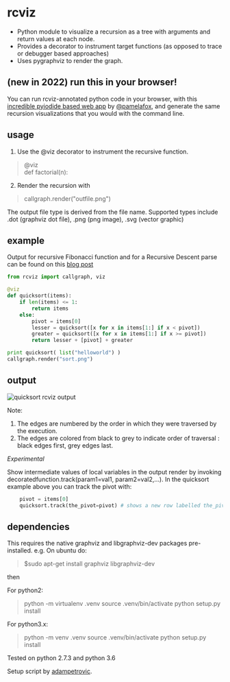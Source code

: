 
rcviz
=======

* Python module to visualize a recursion as a tree with arguments and return values at each node. 
* Provides a decorator to instrument target functions (as opposed to trace or debugger based approaches)  
* Uses pygraphviz to render the graph. 

## (new in 2022) run this in your browser!

You can run rcviz-annotated python code in your browser, with this [incredible pyiodide based web app](https://www.recursionvisualizer.com/) by [@pamelafox](https://github.com/pamelafox/recursive-visualizations), and generate the same recursion visualizations that you would with the command line.


## usage

1. Use the @viz decorator to instrument the recursive function.
> @viz <br>
> def factorial(n):

2. Render the recursion with 
> callgraph.render("outfile.png") 

The output file type is derived from the file name. Supported types include .dot (graphviz dot file), .png (png image), .svg (vector graphic)


## example

Output for recursive Fibonacci function and for a Recursive Descent parse can be found on this [blog post](https://zvzzt.wordpress.com/2014/05/03/python-recursion-visualization-with-rcviz)



```python
from rcviz import callgraph, viz

@viz
def quicksort(items):
    if len(items) <= 1: 
        return items
    else:
        pivot = items[0]
        lesser = quicksort([x for x in items[1:] if x < pivot])
        greater = quicksort([x for x in items[1:] if x >= pivot])
        return lesser + [pivot] + greater

print quicksort( list("helloworld") )
callgraph.render("sort.png")
```

## output 
![quicksort rcviz output](example/sort.png)

Note:
1. The edges are numbered by the order in which they were traversed by the execution.
2. The edges are colored from black to grey to indicate order of traversal : black edges first, grey edges last.

*Experimental*

Show intermediate values of local variables in the output render by invoking decoratedfunction.track(param1=val1, param2=val2,...). In the quicksort example above you can track the pivot with:

```python
	pivot = items[0]
	quicksort.track(the_pivot=pivot) # shows a new row labelled the_pivot in each node 
```

## dependencies

This requires the native graphviz and libgraphviz-dev packages pre-installed. e.g. On ubuntu do: 

> $sudo apt-get install graphviz libgraphviz-dev<br>

then

For python2:

> python -m virtualenv .venv
> source .venv/bin/activate
> python setup.py install <br>

For python3.x:
> python -m venv .venv
> source .venv/bin/activate
> python setup.py install <br>

Tested on python 2.7.3 and python 3.6 

Setup script by [adampetrovic](https://github.com/adampetrovic).

